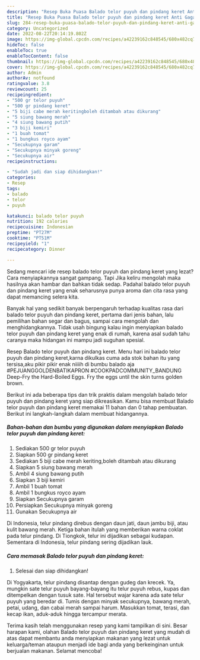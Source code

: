 ```yaml
---
description: "Resep Buka Puasa Balado telor puyuh dan pindang keret Anti Gagal"
title: "Resep Buka Puasa Balado telor puyuh dan pindang keret Anti Gagal"
slug: 284-resep-buka-puasa-balado-telor-puyuh-dan-pindang-keret-anti-gagal
category: Uncategorized
date: 2022-08-22T20:14:19.802Z
image: https://img-global.cpcdn.com/recipes/a42239162c848545/680x482cq70/balado-telor-puyuh-dan-pindang-keret-foto-resep-utama.jpg
hideToc: false
enableToc: true
enableTocContent: false
thumbnail: https://img-global.cpcdn.com/recipes/a42239162c848545/680x482cq70/balado-telor-puyuh-dan-pindang-keret-foto-resep-utama.jpg
cover: https://img-global.cpcdn.com/recipes/a42239162c848545/680x482cq70/balado-telor-puyuh-dan-pindang-keret-foto-resep-utama.jpg
author: Admin
authorAv: notfound
ratingvalue: 3.8
reviewcount: 25
recipeingredient:
- "500 gr telor puyuh"
- "500 gr pindang keret"
- "5 biji cabe merah keritingboleh ditambah atau dikurang"
- "5 siung bawang merah"
- "4 siung bawang putih"
- "3 biji kemiri"
- "1 buah tomat"
- "1 bungkus royco ayam"
- "Secukupnya garam"
- "Secukupnya minyak goreng"
- "Secukupnya air"
recipeinstructions:

- "Sudah jadi dan siap dihidangkan!"
categories:
- Resep
tags:
- balado
- telor
- puyuh

katakunci: balado telor puyuh 
nutrition: 192 calories
recipecuisine: Indonesian
preptime: "PT27M"
cooktime: "PT51M"
recipeyield: "1"
recipecategory: Dinner

---
```



Sedang mencari ide resep balado telor puyuh dan pindang keret yang lezat? Cara menyiapkannya sangat gampang. Tapi Jika keliru mengolah maka hasilnya akan hambar dan bahkan tidak sedap. Padahal balado telor puyuh dan pindang keret yang enak seharusnya punya aroma dan cita rasa yang dapat memancing selera kita.


Banyak hal yang sedikit banyak berpengaruh terhadap kualitas rasa dari balado telor puyuh dan pindang keret, pertama dari jenis bahan, lalu pemilihan bahan segar dan bagus, sampai cara mengolah dan menghidangkannya. Tidak usah bingung kalau ingin menyiapkan balado telor puyuh dan pindang keret yang enak di rumah, karena asal sudah tahu caranya maka hidangan ini mampu jadi suguhan spesial.

Resep Balado telor puyuh dan pindang keret. Menu hari ini balado telor puyuh dan pindang keret,karna dikulkas cuma ada stok bahan itu yang tersisa,aku pikir pikir enak niiiih di bumbu balado aja #PEJUANGGOLDENBATIKAPRON #COOKPADCOMMUNITY_BANDUNG Deep-Fry the Hard-Boiled Eggs. Fry the eggs until the skin turns golden brown.


Berikut ini ada beberapa tips dan trik praktis dalam mengolah balado telor puyuh dan pindang keret yang siap dikreasikan. Kamu bisa membuat Balado telor puyuh dan pindang keret memakai 11 bahan dan 0 tahap pembuatan. Berikut ini langkah-langkah dalam membuat hidangannya.

<!--inarticleads1-->

##### Bahan-bahan dan bumbu yang digunakan dalam menyiapkan Balado telor puyuh dan pindang keret:

1. Sediakan 500 gr telor puyuh
1. Siapkan 500 gr pindang keret
1. Sediakan 5 biji cabe merah keriting,boleh ditambah atau dikurang
1. Siapkan 5 siung bawang merah
1. Ambil 4 siung bawang putih
1. Siapkan 3 biji kemiri
1. Ambil 1 buah tomat
1. Ambil 1 bungkus royco ayam
1. Siapkan Secukupnya garam
1. Persiapkan Secukupnya minyak goreng
1. Gunakan Secukupnya air


Di Indonesia, telur pindang direbus dengan daun jati, daun jambu biji, atau kulit bawang merah. Ketiga bahan itulah yang memberikan warna coklat pada telur pindang. Di Tiongkok, telur ini dijadikan sebagai kudapan. Sementara di Indonesia, telur pindang sering dijadikan lauk. 

<!--inarticleads2-->

##### Cara memasak Balado telor puyuh dan pindang keret:


1. Selesai dan siap dihidangkan!

Di Yogyakarta, telur pindang disantap dengan gudeg dan krecek. Ya, mungkin sate telur puyuh bayang-bayang itu telur puyuh rebus, kupas dan ditempelkan dengan tusuk sate. Hal tersebut wajar karena ada sate telur puyuh yang beredar di. Tumis dengan minyak secukupnya, bawang merah, petai, udang, dan cabai merah sampai harum. Masukkan tomat, terasi, dan kecap ikan, aduk-aduk hingga tercampur merata. 

Terima kasih telah menggunakan resep yang kami tampilkan di sini. Besar harapan kami, olahan Balado telor puyuh dan pindang keret yang mudah di atas dapat membantu anda menyiapkan makanan yang lezat untuk keluarga/teman ataupun menjadi ide bagi anda yang berkeinginan untuk berjualan makanan. Selamat mencoba!
